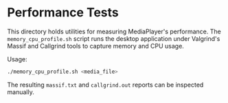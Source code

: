 # Performance Tests

This directory holds utilities for measuring MediaPlayer's performance. The `memory_cpu_profile.sh` script runs the desktop application under Valgrind's Massif and Callgrind tools to capture memory and CPU usage.

Usage:
```bash
./memory_cpu_profile.sh <media_file>
```
The resulting `massif.txt` and `callgrind.out` reports can be inspected manually.
